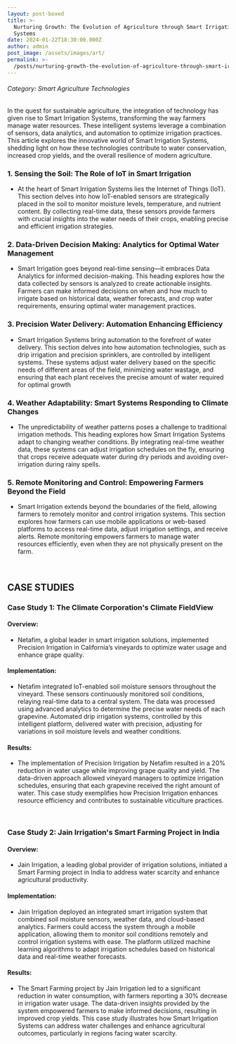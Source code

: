 ```yaml
---
layout: post-boxed
title: >-
  Nurturing Growth: The Evolution of Agriculture through Smart Irrigation
  Systems
date: 2024-01-22T18:30:00.000Z
author: admin
post_image: /assets/images/art/
permalink: >-
  /posts/nurturing-growth-the-evolution-of-agriculture-through-smart-irrigation-systems
---
```


###### Category: Smart Agriculture Technologies

In the quest for sustainable agriculture, the integration of technology has given rise to Smart Irrigation Systems, transforming the way farmers manage water resources. These intelligent systems leverage a combination of sensors, data analytics, and automation to optimize irrigation practices. This article explores the innovative world of Smart Irrigation Systems, shedding light on how these technologies contribute to water conservation, increased crop yields, and the overall resilience of modern agriculture.

### 1. Sensing the Soil: The Role of IoT in Smart Irrigation

* At the heart of Smart Irrigation Systems lies the Internet of Things (IoT). This section delves into how IoT-enabled sensors are strategically placed in the soil to monitor moisture levels, temperature, and nutrient content. By collecting real-time data, these sensors provide farmers with crucial insights into the water needs of their crops, enabling precise and efficient irrigation strategies.

### 2. Data-Driven Decision Making: Analytics for Optimal Water Management

* Smart Irrigation goes beyond real-time sensing—it embraces Data Analytics for informed decision-making. This heading explores how the data collected by sensors is analyzed to create actionable insights. Farmers can make informed decisions on when and how much to irrigate based on historical data, weather forecasts, and crop water requirements, ensuring optimal water management practices.

### 3. Precision Water Delivery: Automation Enhancing Efficiency

* Smart Irrigation Systems bring automation to the forefront of water delivery. This section delves into how automation technologies, such as drip irrigation and precision sprinklers, are controlled by intelligent systems. These systems adjust water delivery based on the specific needs of different areas of the field, minimizing water wastage, and ensuring that each plant receives the precise amount of water required for optimal growth

### 4. Weather Adaptability: Smart Systems Responding to Climate Changes

* The unpredictability of weather patterns poses a challenge to traditional irrigation methods. This heading explores how Smart Irrigation Systems adapt to changing weather conditions. By integrating real-time weather data, these systems can adjust irrigation schedules on the fly, ensuring that crops receive adequate water during dry periods and avoiding over-irrigation during rainy spells.

### 5. Remote Monitoring and Control: Empowering Farmers Beyond the Field

* Smart Irrigation extends beyond the boundaries of the field, allowing farmers to remotely monitor and control irrigation systems. This section explores how farmers can use mobile applications or web-based platforms to access real-time data, adjust irrigation settings, and receive alerts. Remote monitoring empowers farmers to manage water resources efficiently, even when they are not physically present on the farm.

<br>

## CASE STUDIES

### Case Study 1: The Climate Corporation's Climate FieldView

#### Overview:

* Netafim, a global leader in smart irrigation solutions, implemented Precision Irrigation in California’s vineyards to optimize water usage and enhance grape quality.

#### Implementation:

* Netafim integrated IoT-enabled soil moisture sensors throughout the vineyard. These sensors continuously monitored soil conditions, relaying real-time data to a central system. The data was processed using advanced analytics to determine the precise water needs of each grapevine. Automated drip irrigation systems, controlled by this intelligent platform, delivered water with precision, adjusting for variations in soil moisture levels and weather conditions.

#### Results:

* The implementation of Precision Irrigation by Netafim resulted in a 20% reduction in water usage while improving grape quality and yield. The data-driven approach allowed vineyard managers to optimize irrigation schedules, ensuring that each grapevine received the right amount of water. This case study exemplifies how Precision Irrigation enhances resource efficiency and contributes to sustainable viticulture practices.

<br>

### Case Study 2: Jain Irrigation's Smart Farming Project in India

#### Overview:

* Jain Irrigation, a leading global provider of irrigation solutions, initiated a Smart Farming project in India to address water scarcity and enhance agricultural productivity.

#### Implementation:

* Jain Irrigation deployed an integrated smart irrigation system that combined soil moisture sensors, weather data, and cloud-based analytics. Farmers could access the system through a mobile application, allowing them to monitor soil conditions remotely and control irrigation systems with ease. The platform utilized machine learning algorithms to adapt irrigation schedules based on historical data and real-time weather forecasts.

#### Results:

* The Smart Farming project by Jain Irrigation led to a significant reduction in water consumption, with farmers reporting a 30% decrease in irrigation water usage. The data-driven insights provided by the system empowered farmers to make informed decisions, resulting in improved crop yields. This case study illustrates how Smart Irrigation Systems can address water challenges and enhance agricultural outcomes, particularly in regions facing water scarcity.
